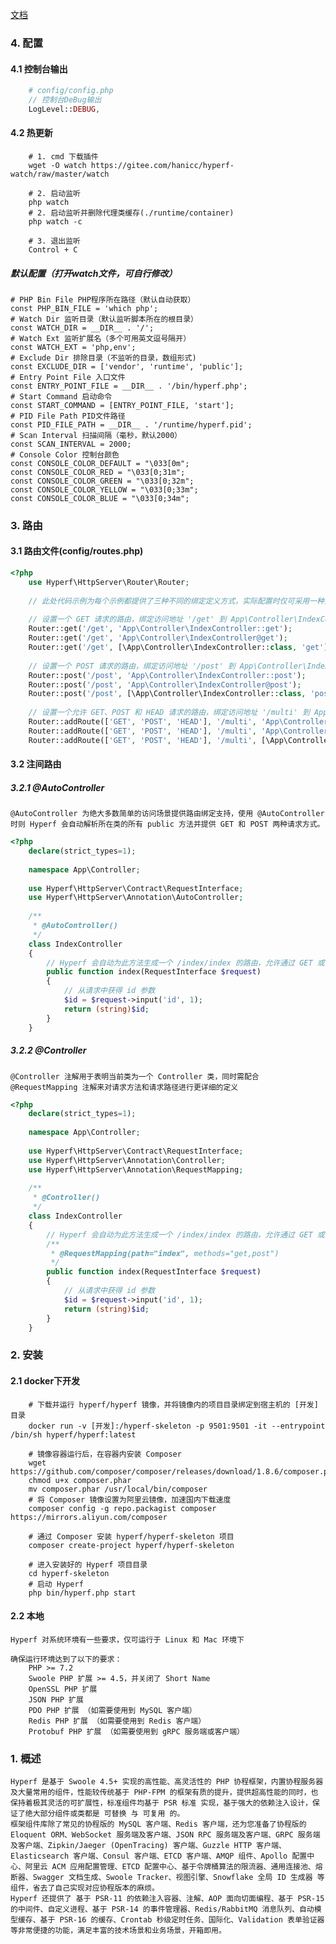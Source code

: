 [文档](https://hyperf.wiki/2.0/#/README)
### 4. 配置
#### 4.1 控制台输出
```php
    # config/config.php
    // 控制台DeBug输出
    LogLevel::DEBUG,
```
#### 4.2 热更新
```shell script
    # 1. cmd 下载插件
    wget -O watch https://gitee.com/hanicc/hyperf-watch/raw/master/watch

    # 2. 启动监听
    php watch
    # 2. 启动监听并删除代理类缓存(./runtime/container)
    php watch -c

    # 3. 退出监听
    Control + C
```
##### 默认配置（打开watch文件，可自行修改）
    # PHP Bin File PHP程序所在路径（默认自动获取）
    const PHP_BIN_FILE = 'which php';
    # Watch Dir 监听目录（默认监听脚本所在的根目录）
    const WATCH_DIR = __DIR__ . '/';
    # Watch Ext 监听扩展名（多个可用英文逗号隔开）
    const WATCH_EXT = 'php,env';
    # Exclude Dir 排除目录（不监听的目录，数组形式)
    const EXCLUDE_DIR = ['vendor', 'runtime', 'public'];
    # Entry Point File 入口文件
    const ENTRY_POINT_FILE = __DIR__ . '/bin/hyperf.php';
    # Start Command 启动命令
    const START_COMMAND = [ENTRY_POINT_FILE, 'start'];
    # PID File Path PID文件路径
    const PID_FILE_PATH = __DIR__ . '/runtime/hyperf.pid';
    # Scan Interval 扫描间隔（毫秒，默认2000）
    const SCAN_INTERVAL = 2000;
    # Console Color 控制台颜色
    const CONSOLE_COLOR_DEFAULT = "\033[0m";
    const CONSOLE_COLOR_RED = "\033[0;31m";
    const CONSOLE_COLOR_GREEN = "\033[0;32m";
    const CONSOLE_COLOR_YELLOW = "\033[0;33m";
    const CONSOLE_COLOR_BLUE = "\033[0;34m";

### 3. 路由
#### 3.1 路由文件(config/routes.php)
```php
<?php
    use Hyperf\HttpServer\Router\Router;
    
    // 此处代码示例为每个示例都提供了三种不同的绑定定义方式，实际配置时仅可采用一种且仅定义一次相同的路由
    
    // 设置一个 GET 请求的路由，绑定访问地址 '/get' 到 App\Controller\IndexController 的 get 方法
    Router::get('/get', 'App\Controller\IndexController::get');
    Router::get('/get', 'App\Controller\IndexController@get');
    Router::get('/get', [\App\Controller\IndexController::class, 'get']);
    
    // 设置一个 POST 请求的路由，绑定访问地址 '/post' 到 App\Controller\IndexController 的 post 方法
    Router::post('/post', 'App\Controller\IndexController::post');
    Router::post('/post', 'App\Controller\IndexController@post');
    Router::post('/post', [\App\Controller\IndexController::class, 'post']);
    
    // 设置一个允许 GET、POST 和 HEAD 请求的路由，绑定访问地址 '/multi' 到 App\Controller\IndexController 的 multi 方法
    Router::addRoute(['GET', 'POST', 'HEAD'], '/multi', 'App\Controller\IndexController::multi');
    Router::addRoute(['GET', 'POST', 'HEAD'], '/multi', 'App\Controller\IndexController@multi');
    Router::addRoute(['GET', 'POST', 'HEAD'], '/multi', [\App\Controller\IndexController::class, 'multi']);
```
#### 3.2 注间路由
##### 3.2.1 @AutoController
    @AutoController 为绝大多数简单的访问场景提供路由绑定支持，使用 @AutoController 时则 Hyperf 会自动解析所在类的所有 public 方法并提供 GET 和 POST 两种请求方式。
```php
<?php
    declare(strict_types=1);
    
    namespace App\Controller;
    
    use Hyperf\HttpServer\Contract\RequestInterface;
    use Hyperf\HttpServer\Annotation\AutoController;
    
    /**
     * @AutoController()
     */
    class IndexController
    {
        // Hyperf 会自动为此方法生成一个 /index/index 的路由，允许通过 GET 或 POST 方式请求
        public function index(RequestInterface $request)
        {
            // 从请求中获得 id 参数
            $id = $request->input('id', 1);
            return (string)$id;
        }
    }
```
##### 3.2.2 @Controller
    @Controller 注解用于表明当前类为一个 Controller 类，同时需配合 @RequestMapping 注解来对请求方法和请求路径进行更详细的定义
```php
<?php
    declare(strict_types=1);
    
    namespace App\Controller;
    
    use Hyperf\HttpServer\Contract\RequestInterface;
    use Hyperf\HttpServer\Annotation\Controller;
    use Hyperf\HttpServer\Annotation\RequestMapping;
    
    /**
     * @Controller()
     */
    class IndexController
    {
        // Hyperf 会自动为此方法生成一个 /index/index 的路由，允许通过 GET 或 POST 方式请求
        /**
         * @RequestMapping(path="index", methods="get,post")
         */
        public function index(RequestInterface $request)
        {
            // 从请求中获得 id 参数
            $id = $request->input('id', 1);
            return (string)$id;
        }
    }
```


### 2. 安装
#### 2.1 docker下开发
```shell script
    # 下载并运行 hyperf/hyperf 镜像，并将镜像内的项目目录绑定到宿主机的 [开发]目录
    docker run -v [开发]:/hyperf-skeleton -p 9501:9501 -it --entrypoint /bin/sh hyperf/hyperf:latest    

    # 镜像容器运行后，在容器内安装 Composer
    wget https://github.com/composer/composer/releases/download/1.8.6/composer.phar
    chmod u+x composer.phar
    mv composer.phar /usr/local/bin/composer
    # 将 Composer 镜像设置为阿里云镜像，加速国内下载速度
    composer config -g repo.packagist composer https://mirrors.aliyun.com/composer
    
    # 通过 Composer 安装 hyperf/hyperf-skeleton 项目
    composer create-project hyperf/hyperf-skeleton
    
    # 进入安装好的 Hyperf 项目目录
    cd hyperf-skeleton
    # 启动 Hyperf
    php bin/hyperf.php start
```
#### 2.2 本地
    Hyperf 对系统环境有一些要求，仅可运行于 Linux 和 Mac 环境下
    
    确保运行环境达到了以下的要求：
        PHP >= 7.2
        Swoole PHP 扩展 >= 4.5，并关闭了 Short Name
        OpenSSL PHP 扩展
        JSON PHP 扩展
        PDO PHP 扩展 （如需要使用到 MySQL 客户端）
        Redis PHP 扩展 （如需要使用到 Redis 客户端）
        Protobuf PHP 扩展 （如需要使用到 gRPC 服务端或客户端）
### 1. 概述
    Hyperf 是基于 Swoole 4.5+ 实现的高性能、高灵活性的 PHP 协程框架，内置协程服务器及大量常用的组件，性能较传统基于 PHP-FPM 的框架有质的提升，提供超高性能的同时，也保持着极其灵活的可扩展性，标准组件均基于 PSR 标准 实现，基于强大的依赖注入设计，保证了绝大部分组件或类都是 可替换 与 可复用 的。
    框架组件库除了常见的协程版的 MySQL 客户端、Redis 客户端，还为您准备了协程版的 Eloquent ORM、WebSocket 服务端及客户端、JSON RPC 服务端及客户端、GRPC 服务端及客户端、Zipkin/Jaeger (OpenTracing) 客户端、Guzzle HTTP 客户端、Elasticsearch 客户端、Consul 客户端、ETCD 客户端、AMQP 组件、Apollo 配置中心、阿里云 ACM 应用配置管理、ETCD 配置中心、基于令牌桶算法的限流器、通用连接池、熔断器、Swagger 文档生成、Swoole Tracker、视图引擎、Snowflake 全局 ID 生成器 等组件，省去了自己实现对应协程版本的麻烦。
    Hyperf 还提供了 基于 PSR-11 的依赖注入容器、注解、AOP 面向切面编程、基于 PSR-15 的中间件、自定义进程、基于 PSR-14 的事件管理器、Redis/RabbitMQ 消息队列、自动模型缓存、基于 PSR-16 的缓存、Crontab 秒级定时任务、国际化、Validation 表单验证器 等非常便捷的功能，满足丰富的技术场景和业务场景，开箱即用。